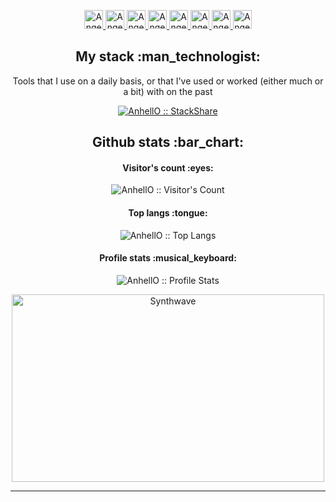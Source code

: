 

<p align="center">
  <a href="https://dev.to/anhello">
    <img src="https://d2fltix0v2e0sb.cloudfront.net/dev-badge.svg" alt="Angel Santiago Jaime Zavala's DEV Profile" height="30" width="30">
  </a>

  <a href="https://www.linkedin.com/in/angel-santiago-jaime-zavala-601813199/">
    <img src="https://www.vectorlogo.zone/logos/linkedin/linkedin-icon.svg" alt="Angel Santiago Jaime Zavala's LinkedIn Profile" height="30" width="30">
  </a>

  <a href="https://stackoverflow.com/users/2946413/angel-santiago-jaime-zavala?tab=profile">
    <img src="https://www.vectorlogo.zone/logos/stackoverflow/stackoverflow-icon.svg" alt="Angel Santiago Jaime Zavala's Stack Overflow Profile" height="30" width="30">
  </a>

  <a href="https://stackexchange.com/users/3525056/angel-santiago-jaime-zavala">
    <img src="https://www.vectorlogo.zone/logos/stackexchange/stackexchange-icon.svg" alt="Angel Santiago Jaime Zavala's Stack Exchange Profile" height="30" width="30">
  </a>

  <a href="https://stackshare.io/anhello">
    <img src="https://cdn.worldvectorlogo.com/logos/stackshare.svg" alt="Angel Santiago Jaime Zavala's StackShare Profile" height="30" width="30">
  </a>
  
  <a href="https://gitlab.com/AnhellO">
    <img src="https://www.vectorlogo.zone/logos/gitlab/gitlab-icon.svg" alt="Angel Santiago Jaime Zavala's GitLab Profile" height="30" width="30">
  </a>
  
  <a href="https://medium.com/@ajzavala">
    <img src="https://www.vectorlogo.zone/logos/medium/medium-tile.svg" alt="Angel Santiago Jaime Zavala's Medium Profile" height="30" width="30">
  </a>
  
  <a href="https://www.youtube.com/channel/UCPUwB4x7_6Dbvwsnfbe1yiQ">
    <img src="https://www.vectorlogo.zone/logos/youtube/youtube-icon.svg" alt="Angel Santiago Jaime Zavala's YouTube Channel" height="30" width="30">
  </a>
</p>

<h2 align="center">My stack :man_technologist:</h2>

<p align="center">Tools that I use on a daily basis, or that I've used or worked (either much or a bit) with on the past</p>
<p align="center">
  <a href="https://stackshare.io/anhello/my-personal-stack">
    <img src="http://img.shields.io/badge/tech-stack-0690fa.svg?style=flat" alt="AnhellO :: StackShare" />
  </a>
</p>

<h2 align="center">Github stats :bar_chart:</h2>

<h4 align="center">Visitor's count :eyes:</h4>

<p align="center"><img src="https://profile-counter.glitch.me/{AnhellO}/count.svg" alt="AnhellO :: Visitor's Count" /></p>

<h4 align="center">Top langs :tongue:</h4>

<p align="center"><img src="https://github-readme-stats.vercel.app/api/top-langs/?username=AnhellO&langs_count=10&theme=tokyonight&layout=compact" alt="AnhellO :: Top Langs" /></p>

<h4 align="center">Profile stats :musical_keyboard:</h4>

<p align="center"><img src="https://github-readme-stats.vercel.app/api?username=AnhellO&show_icons=true&theme=synthwave" alt="AnhellO :: Profile Stats" /></p>

<p align="center"><img src="https://thumbs.gfycat.com/GoodnaturedFondGaur-size_restricted.gif" alt="Synthwave" height="300" width="500"></p>


---
